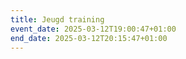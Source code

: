 ```yaml
---
title: Jeugd training
event_date: 2025-03-12T19:00:47+01:00
end_date: 2025-03-12T20:15:47+01:00
---
```

